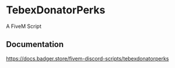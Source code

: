 # TebexDonatorPerks
A FiveM Script
## Documentation
https://docs.badger.store/fivem-discord-scripts/tebexdonatorperks
